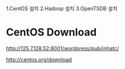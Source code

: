 
1.CentOS 설치
2.Hadoop 설치
3.OpenTSDB 설치

# CentOS Download

http://125.7.128.52:8001/wordpress/pub/inhatc/

http://centos.org/download



